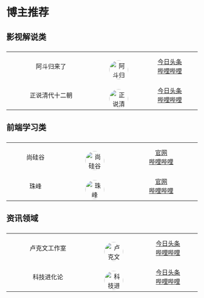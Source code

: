 # 博主推荐

<style>
table{
  text-align: center;
}
table th {
  width: 25%;
}
table tbody{
  width: 100%;
  display: inline-table;
  box-sizing: border-box;
}
</style>

## 影视解说类

<table>
  <tbody>
    <tr>
      <td>阿斗归来了</td>
        <td>
          <img src="https://i1.hdslb.com/bfs/face/b6dad37ef0a68341b6e2f84de5e1f9ee02f8365e.jpg" 
            style='border-radius: 50%;vertical-align: middle;margin-top: 20px;width: 50px;' alt="阿斗归来了" />
        </td>
        <td>
          <a target="_blank" href="https://www.toutiao.com/c/user/token/MS4wLjABAAAARTrXWnm9VgIes8jP2-0grbDX3CZPnkN9Wyl9_Xyb-i0/?">今日头条</a><br/>
          <a target="_blank" href="https://space.bilibili.com/21837784?from=search&seid=5943208371407099262&spm_id_from=333.337.0.0">哔哩哔哩</a><br/>
        </td>
      </tr>
      <tr>
        <td>正说清代十二朝</td>
        <td>
          <img src="https://sf3-cdn-tos.toutiaostatic.com/img/user-avatar/99ae077d49afbb15c0d2a6db10c5857f~300x300.image"
            style='vertical-align: middle;margin-top: 20px;width: 50px;border-radius: 50%;' alt="正说清代十二朝" />
        </td>
        <td>
          <a target="_blank" href="https://www.toutiao.com/c/user/token/MS4wLjABAAAAYu4Te7-1lnjOh0we2z1CFJjDZkLHv82LacFCTShj1mfS3qr9ULYm-XE5X8KO_dvU/?">今日头条</a><br/>
          <a target="_blank" href="https://space.bilibili.com/1457639978?from=search&seid=17222525608082586481&spm_id_from=333.337.0.0">哔哩哔哩</a><br/>
        </td>
      </tr>
  </tbody>
</table>

## 前端学习类

<table>
  <tbody>
    <tr>
      <td>尚硅谷</td>
      <td>
        <img src="https://i2.hdslb.com/bfs/face/aabb00d3fa8b1526879ee5fc3875c5f543100aa2.jpg"
          style='vertical-align: middle;margin-top: 20px;width: 50px;border-radius: 50%;' alt="尚硅谷" />
      </td>
      <td>
        <a target="_blank" href="http://www.atguigu.com/">官网</a><br/>
        <a target="_blank" href="https://search.bilibili.com/all?keyword=%E5%B0%9A%E7%A1%85%E8%B0%B7&from_source=webtop_search&spm_id_from=333.1007">哔哩哔哩</a><br/>
      </td>
    </tr>
    <tr>
      <td>珠峰</td>
      <td>
        <img src="https://i2.hdslb.com/bfs/face/89c5310ba5fdcda83d39ccb80ed8e6e96ba12923.jpg"
          style='vertical-align: middle;margin-top: 20px;width: 50px;border-radius: 50%;' alt="珠峰" />
      </td>
      <td>
        <a target="_blank" href="http://www.zhufengpeixun.cn/customize/node/index.html">官网</a><br/>
        <a target="_blank" href="https://space.bilibili.com/9418199?from=search&seid=13609179783378385088&spm_id_from=333.337.0.0">哔哩哔哩</a><br/>
      </td>
    </tr>
  </tbody>
</table>

## 资讯领域

<table>
  <tbody>
    <tr>
      <td>卢克文工作室</td>
      <td>
        <img src="https://sf1-cdn-tos.toutiaostatic.com/img/user-avatar/d73e0eaf5bc7b9a52bc293e45ff23442~300x300.image"
          style='vertical-align: middle;margin-top: 20px;width: 50px;border-radius: 50%;' alt="卢克文工作室" />
      </td>
      <td>
        <a target="_blank" href="https://www.toutiao.com/c/user/token/MS4wLjABAAAAYSFOygwRb8aZMVOU39eaQdu1GX6zp-O5PxkEm2mIvFk/?source=mine_home">今日头条</a><br/>
        <a target="_blank" href="https://space.bilibili.com/438173577?from=search&seid=7595484721231712556&spm_id_from=333.337.0.0">哔哩哔哩</a><br/>
      </td>
    </tr>
    <tr>
      <td>科技进化论</td>
      <td>
        <img src="https://sf1-cdn-tos.toutiaostatic.com/img/user-avatar/a1733f4ac42658e14c8e8e6f3fefb0ea~300x300.image"
          style='vertical-align: middle;margin-top: 20px;width: 50px;border-radius: 50%;' alt="科技进化论" />
      </td>
      <td>
        <a target="_blank" href="https://www.toutiao.com/c/user/token/MS4wLjABAAAA9r6MbuS5p4v_CXYaDLXBUS4kMmj5cJvQWaPfPoPr3mE/?">今日头条</a><br/>
        <a target="_blank" href="https://space.bilibili.com/255750973?from=search&seid=5774860769083420763&spm_id_from=333.337.0.0">哔哩哔哩</a><br/>
      </td>
    </tr>
  </tbody>
</table>
